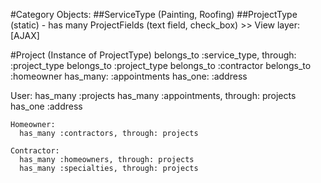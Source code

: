 #Category Objects:
##ServiceType (Painting, Roofing)
  ##ProjectType (static)
    - has many ProjectFields (text field, check_box)
      >> View layer: [AJAX]
  
  #Project (Instance of ProjectType)
    belongs_to :service_type, through: :project_type
    belongs_to :project_type
    belongs_to :contractor
    belongs_to :homeowner
    has_many: :appointments
    has_one: :address
   
  User:
    has_many :projects
    has_many :appointments, through: projects
    has_one :address

    Homeowner:
      has_many :contractors, through: projects

    Contractor:
      has_many :homeowners, through: projects
      has_many :specialties, through: projects

